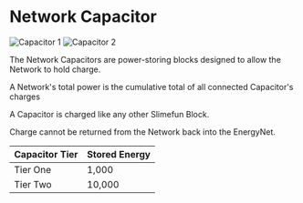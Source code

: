 # Network Capacitor

![Capacitor 1](../../.gitbook/assets/networks/tile\_network\_capacitor\_1.png) ![Capacitor 2](../../.gitbook/assets/networks/tile\_network\_capacitor\_2.png)

The Network Capacitors are power-storing blocks designed to allow the Network to hold charge.

A Network's total power is the cumulative total of all connected Capacitor's charges

A Capacitor is charged like any other Slimefun Block.

Charge cannot be returned from the Network back into the EnergyNet.

| Capacitor Tier | Stored Energy |
| -------------- | ------------- |
| Tier One       | 1,000         |
| Tier Two       | 10,000        |
